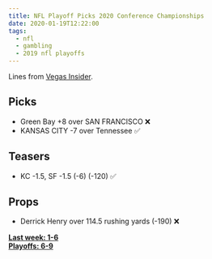 ```yaml
---
title: NFL Playoff Picks 2020 Conference Championships
date: 2020-01-19T12:22:00
tags:
  - nfl
  - gambling
  - 2019 nfl playoffs
---
```


Lines from [Vegas Insider](http://www.vegasinsider.com/nfl/matchups/matchups.cfm/week/20/season/2019).

## Picks

- Green Bay +8 over SAN FRANCISCO ❌
- KANSAS CITY -7 over Tennessee ✅

## Teasers

- KC -1.5, SF -1.5 (-6) (-120) ✅

## Props

- Derrick Henry over 114.5 rushing yards (-190) ❌

**[Last week: 1-6](/articles/nfl-playoff-picks-2020-divisional-round)**<br/>
**[Playoffs: 6-9](/tags/2019-nfl-playoffs)**
